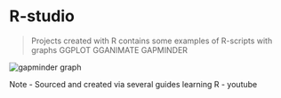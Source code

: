 # R-studio
>Projects created with R
contains some examples of R-scripts with graphs
> GGPLOT
> GGANIMATE
> GAPMINDER

![gapminder graph](https://github.com/WhiteShark911/Rstudio/assets/121133689/760ae53d-4d49-4858-abb9-7b6a02b1af3c)

Note - Sourced and created via several guides learning R - youtube
